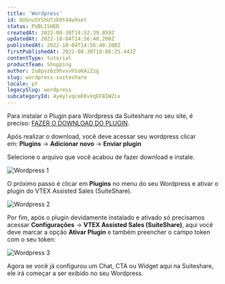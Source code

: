 ```yaml
---
title: 'Wordpress'
id: 6UGnuSYShU7zE0t44w9set
status: PUBLISHED
createdAt: 2022-08-30T14:52:39.859Z
updatedAt: 2022-10-04T14:56:40.200Z
publishedAt: 2022-10-04T14:56:40.200Z
firstPublishedAt: 2022-08-30T18:06:25.443Z
contentType: tutorial
productTeam: Shopping
author: 2o8pvz6z9hvxvhSoKAiZzg
slug: wordpress-suiteshare
locale: pt
legacySlug: wordpress
subcategoryId: 4y4ylvqceE6vVqEF8IWZix
---
```


Para instalar o Plugin para Wordpress da Suiteshare no seu site, é preciso: [FAZER O DOWNLOAD DO PLUGIN](\"https://short.suiteshare.com/suiteshare_wordpress\").

Após realizar o download, você deve acessar seu wordpress clicar em: **Plugins** -> **Adicionar novo** -> **Enviar plugin**

Selecione o arquivo que você acabou de fazer download e instale.

![Wordpress 1](//images.ctfassets.net/alneenqid6w5/1QRLLMPv7aDIYIxyJ8wIoC/93e8387838b2f916cd5dc1b9097def28/Screenshot_2022-08-30_at_12-00-57_Wordpress.png)

O próximo passo é clicar em **Plugins** no menu do seu Wordpress e ativar o plugin do VTEX Assisted Sales (SuiteShare).

![Wordpress 2](//images.ctfassets.net/alneenqid6w5/1BUOMxdFlKQYcUmNqNxZ7j/8c1e91fdb619bfe0033cccf3d2e6e638/Screenshot_2022-08-30_at_12-01-02_Wordpress.png)

Por fim, após o plugin devidamente instalado e ativado só precisamos acessar **Configurações** -> **VTEX Assisted Sales (SuiteShare)**, aqui você deve marcar a opção **Ativar Plugin** e também preencher o campo token com o seu token: 

![Wordpress 3](//images.ctfassets.net/alneenqid6w5/63DIufRLNRJQws24szLTS1/839c6cfd2e7b5523baaebca1c7831cb0/Screenshot_2022-08-30_at_12-01-08_Wordpress.png)

Agora se você já configurou um Chat, CTA ou Widget aqui na Suiteshare, ele irá começar a ser exibido no seu Wordpress.
